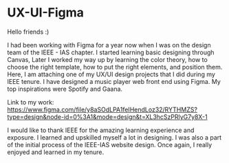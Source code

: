 # UX-UI-Figma
Hello friends :) 

I had been working with Figma for a year now when I was on the design team of the IEEE - IAS chapter. I started learning basic designing through Canvas, 
Later I worked my way up by learning the color theory, how to choose the right template, how to put the right elements, and position them. 
Here, I am attaching one of my UX/UI design projects that I did during my IEEE tenure. I have designed a music player web front end using Figma. My top inspirations were Spotify and Gaana.

Link to my work: 
https://www.figma.com/file/y8aSOdLPA1feIHendLoz32/RYTHMZS?type=design&node-id=0%3A1&mode=design&t=XL3hcSzPRlyG7y8X-1

I would like to thank IEEE for the amazing learning experience and exposure. I learned and upskilled myself a lot in designing. 
I was also a part of the initial process of the IEEE-IAS website design. Once again, I really enjoyed and learned in my tenure. 
